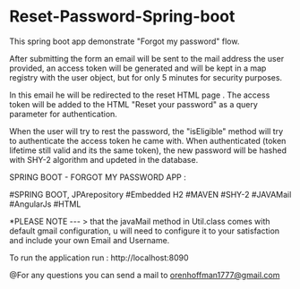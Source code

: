 # Reset-Password-Spring-boot


This spring boot app demonstrate "Forgot my password" flow.

After submitting the form an email will be sent to the mail address the user provided, an access token will be generated and will be kept in a map registry with the user object, but for only 5 minutes for security purposes.

In this email he will be redirected to the reset HTML page . The access token will be added to the HTML "Reset your password" as a query parameter for authentication.

When the user will try to rest the password, the "isEligible" method will try to authenticate the access token he came with.
When authenticated (token lifetime still valid and its the same token), the new password will be hashed with SHY-2 algorithm and updeted in the database.

SPRING BOOT - FORGOT MY PASSWORD APP :

#SPRING BOOT, JPArepository 
#Embedded H2 
#MAVEN 
#SHY-2 
#JAVAMail 
#AngularJs 
#HTML

*PLEASE NOTE --- > that the javaMail method in Util.class comes with default gmail configuration, u will need to configure it to your satisfaction and include your own Email and Username.

To run the application run : http://localhost:8090

@For any questions you can send a mail to orenhoffman1777@gmail.com
